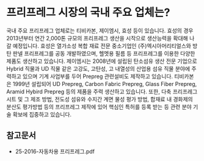 # 프리프레그 시장의 국내 주요 업체는?

국내 주요 프리프레그 업체로는 티비카본, 제이엠시, 효성 등이 있습니다.
효성의 경우 2013년부터 연간 2,000톤 규모의 프리프레그 생산을 시작으로 생산능력을 확대해 나갈 예정입니다. 효성은 열가소성 복합 재료 전문 중소기업인 (주)엑시아머리티얼스와 방탄 판넬 프리프레그를 공동 개발하였으며, 헬멧용 필름 등 프리프레그를 이용한 다양한 제품도 생산하고 있습니다. 
제이엠시는 2008년에 설립된 탄소섬유 생산 전문 기업으로 Hybrid 직물과 UD 직물 같은 고강도, 고탄성, 고 내열성의 산업용 섬유 직물 분야에 주력하고 있으며 기계 사업부를 두어 Prepreg 관련설비도 제작하고 있습니다.
티비카본은 1999년 설립되어 UD Prepreg, Carbon Fabric Prepreg, Glass Fiber Prepreg, Aramid Hybird Prepreg 등의 제품을 주력 생산하고 있습니다. 또한, 다축 프리프레그 시트 및 그 제조 방법, 전도성 섬유와 수지간 계면 물성 평가 방법, 합재료 내 경화제의 분산도 평가방법 등의 프리프레그 제작에 있어 핵심인 특허를 등록 받는 등 관련 분야 기술 확보에 집중하고 있습니다.

## 참고문서
- 25-2016-자동차용 프리프레그.pdf